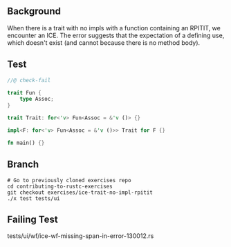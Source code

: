 ## Background

When there is a trait with no impls with a function containing an RPITIT, we
encounter an ICE. The error suggests that the expectation of a defining use,
which doesn't exist (and cannot because there is no method body).

## Test

```rust
//@ check-fail

trait Fun {
    type Assoc;
}

trait Trait: for<'v> Fun<Assoc = &'v ()> {}

impl<F: for<'v> Fun<Assoc = &'v ()>> Trait for F {}

fn main() {}
```

## Branch

```
# Go to previously cloned exercises repo
cd contributing-to-rustc-exercises
git checkout exercises/ice-trait-no-impl-rpitit
./x test tests/ui
```

## Failing Test

tests/ui/wf/ice-wf-missing-span-in-error-130012.rs
